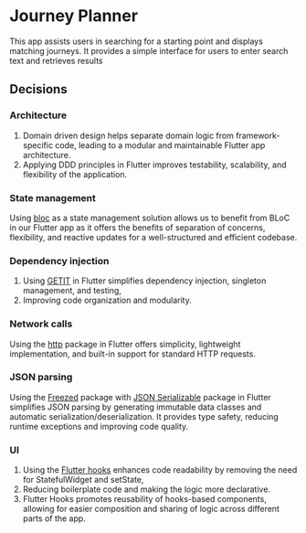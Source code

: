 # Journey Planner

This app assists users in searching for a starting point and displays matching journeys. It provides
a simple interface for users to enter search text and retrieves results

## Decisions

### Architecture

1. Domain driven design helps separate domain logic from framework-specific code,
   leading to a modular and maintainable Flutter app architecture.
2. Applying DDD principles in Flutter improves testability, scalability, and flexibility of the
   application.

### State management

Using [bloc](https://pub.dev/packages/flutter_bloc) as a state management solution allows us to
benefit from BLoC in our Flutter app as it offers the benefits of separation of concerns,
flexibility,
and reactive updates for a well-structured and efficient codebase.

### Dependency injection

1. Using [GETIT](https://pub.dev/packages/get_it) in Flutter simplifies dependency injection,
   singleton management, and testing,
2. Improving code organization and modularity.

### Network calls

Using the [http](https://pub.dev/packages/http) package in Flutter offers simplicity, lightweight
implementation, and built-in support for standard HTTP requests.

### JSON parsing

Using the [Freezed](https://pub.dev/packages/freezed) package
with [JSON Serializable](https://pub.dev/packages/json_serializable) package in Flutter simplifies
JSON parsing by generating immutable data classes and automatic serialization/deserialization.
It provides type safety, reducing runtime exceptions and improving code quality.

### UI

1. Using the [Flutter hooks](https://pub.dev/packages/flutter_hooks) enhances code readability by
   removing the need for StatefulWidget and setState,
2. Reducing boilerplate code and making the logic more declarative.
3. Flutter Hooks promotes reusability of hooks-based components, allowing for easier composition and
   sharing of logic across different parts of the app.



